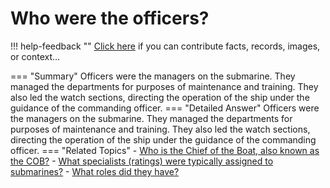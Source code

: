 # Who were the officers?

!!! help-feedback ""
    <a href="/feedback/" data-feedback-link>Click here</a>
    if you can contribute facts, records, images, or context…

<a id="summary"></a>
=== "Summary"
    Officers were the managers on the submarine. They managed the departments for purposes of maintenance and training. They also led the watch sections, directing the operation of the ship under the guidance of the commanding officer.
=== "Detailed Answer"
    Officers were the managers on the submarine.  They managed the departments for purposes of maintenance and training.  They also led the watch sections, directing the operation of the ship under the guidance of the commanding officer.
=== "Related Topics"
    - [Who is the Chief of the Boat, also known as the COB?](./who-is-the-chief-of-the-boat-also-known-as-the-cob.md#summary)
    - [What specialists (ratings) were typically assigned to submarines?](./what-specialists-ratings-were-typically-assigned-to-submarines.md#summary)
    - [What roles did they have?](./what-roles-did-they-have.md#summary)